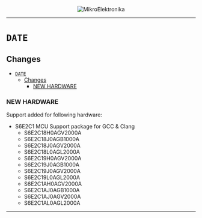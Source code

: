 <p align="center">
  <img src="http://www.mikroe.com/img/designs/beta/logo_small.png?raw=true" alt="MikroElektronika"/>
</p>

---

# `DATE`

## Changes

- [`DATE`](#date)
  - [Changes](#changes)
    - [NEW HARDWARE](#new-hardware)

### NEW HARDWARE

Support added for following hardware:

+ S6E2C1 MCU Support package for GCC & Clang
  + S6E2C18H0AGV2000A
  + S6E2C18J0AGB1000A
  + S6E2C18J0AGV2000A
  + S6E2C18L0AGL2000A
  + S6E2C19H0AGV2000A
  + S6E2C19J0AGB1000A
  + S6E2C19J0AGV2000A
  + S6E2C19L0AGL2000A
  + S6E2C1AH0AGV2000A
  + S6E2C1AJ0AGB1000A
  + S6E2C1AJ0AGV2000A
  + S6E2C1AL0AGL2000A

---

